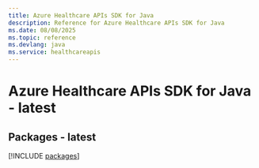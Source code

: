 ```yaml
---
title: Azure Healthcare APIs SDK for Java
description: Reference for Azure Healthcare APIs SDK for Java
ms.date: 08/08/2025
ms.topic: reference
ms.devlang: java
ms.service: healthcareapis
---
```

# Azure Healthcare APIs SDK for Java - latest
## Packages - latest
[!INCLUDE [packages](healthcare-apis-index.md)]